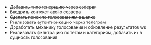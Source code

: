 - ~~Добавить типо генерацию через codepan~~
- ~~Внедрить контекст apollo сервера~~
- ~~Сделать поиск по голосованиям в шапке~~
- Реализовать аутентификацию через телеграм
- Доработать механику голосования и обновление результатов ws
- Реализовать фильтрацию по тегам и категориям, добавить их в сущность голосования
